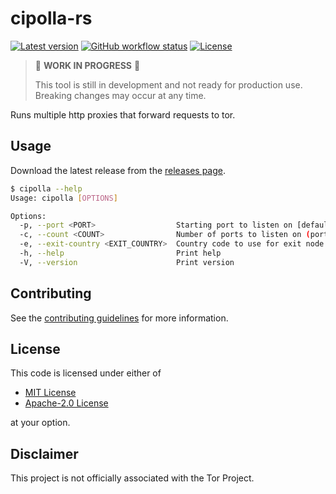 # cipolla-rs

[![Latest version](https://img.shields.io/github/v/release/markhaehnel/cipolla-rs)](https://github.com/markhaehnel/cipolla-rs/releases/latest)
[![GitHub workflow status](https://github.com/markhaehnel/cipolla-rs/actions/workflows/ci.yaml/badge.svg)](https://github.com/markhaehnel/cipolla-rs/actions/workflows/ci.yaml)
[![License](https://img.shields.io/badge/license-MIT%2FApache--2.0-blue.svg)](#license)

> 🚧 **WORK IN PROGRESS** 🚧
>
> This tool is still in development and not ready for production use.
> Breaking changes may occur at any time.

Runs multiple http proxies that forward requests to tor.

## Usage

Download the latest release from the [releases page](https://github.com/markhaehnel/cipolla-rs/releases).

```bash
$ cipolla --help
Usage: cipolla [OPTIONS]

Options:
  -p, --port <PORT>                  Starting port to listen on [default: 8080]
  -c, --count <COUNT>                Number of ports to listen on (port + count) [default: 10]
  -e, --exit-country <EXIT_COUNTRY>  Country code to use for exit node
  -h, --help                         Print help
  -V, --version                      Print version
```

## Contributing

See the [contributing guidelines](./CONTRIBUTING.md) for more information.

## License

This code is licensed under either of

- [MIT License](./LICENSE-MIT)
- [Apache-2.0 License](./LICENSE-APACHE)

at your option.

## Disclaimer

This project is not officially associated with the Tor Project.
